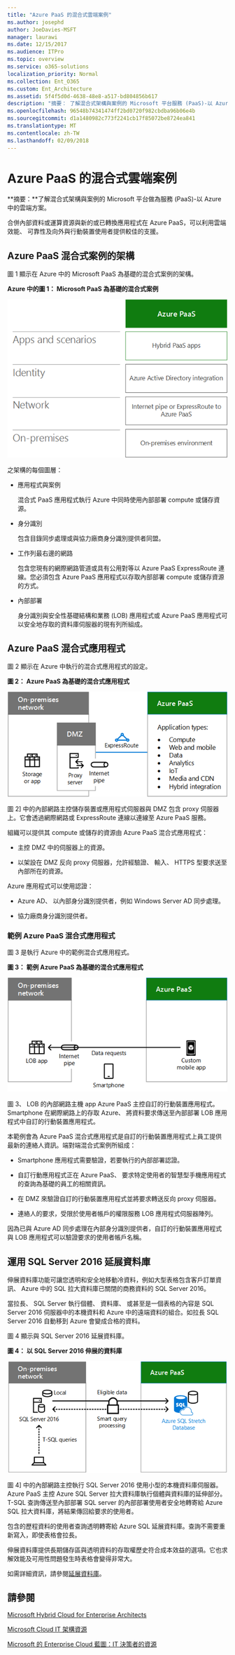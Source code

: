 ```yaml
---
title: "Azure PaaS 的混合式雲端案例"
ms.author: josephd
author: JoeDavies-MSFT
manager: laurawi
ms.date: 12/15/2017
ms.audience: ITPro
ms.topic: overview
ms.service: o365-solutions
localization_priority: Normal
ms.collection: Ent_O365
ms.custom: Ent_Architecture
ms.assetid: 5f4f5d0d-4638-48e8-a517-bd804856b617
description: "摘要： 了解混合式架構與案例的 Microsoft 平台服務 (PaaS)-以 Azure 中的雲端方案。"
ms.openlocfilehash: 96548b74341474ff2bd0720f982cbdba96b06e4b
ms.sourcegitcommit: d1a1480982c773f2241cb17f85072be8724ea841
ms.translationtype: MT
ms.contentlocale: zh-TW
ms.lasthandoff: 02/09/2018
---
```

# <a name="hybrid-cloud-scenarios-for-azure-paas"></a>Azure PaaS 的混合式雲端案例

 **摘要：**了解混合式架構與案例的 Microsoft 平台做為服務 (PaaS)-以 Azure 中的雲端方案。
  
合併內部資料或運算資源與新的或已轉換應用程式在 Azure PaaS，可以利用雲端效能、 可靠性及向外與行動裝置使用者提供較佳的支援。 
  
## <a name="azure-paas-hybrid-scenario-architecture"></a>Azure PaaS 混合式案例的架構

圖 1 顯示在 Azure 中的 Microsoft PaaS 為基礎的混合式案例的架構。
  
**Azure 中的圖 1： Microsoft PaaS 為基礎的混合式案例**

![Azure 中的 Microsoft PaaS 型混合式案例](images/Hybrid_Poster/Hybrid_Cloud_Stack_PaaS.png)
  
之架構的每個圖層：
  
- 應用程式與案例
    
    混合式 PaaS 應用程式執行 Azure 中同時使用內部部署 compute 或儲存資源。
    
- 身分識別
    
    包含目錄同步處理或與協力廠商身分識別提供者同盟。
    
- 工作列最右邊的網路
    
    包含您現有的網際網路管道或具有公用對等以 Azure PaaS ExpressRoute 連線。您必須包含 Azure PaaS 應用程式以存取內部部署 compute 或儲存資源的方式。
    
- 內部部署
    
    身分識別與安全性基礎結構和業務 (LOB) 應用程式或 Azure PaaS 應用程式可以安全地存取的資料庫伺服器的現有列所組成。
    
## <a name="azure-paas-hybrid-application"></a>Azure PaaS 混合式應用程式

圖 2 顯示在 Azure 中執行的混合式應用程式的設定。
  
**圖 2： Azure PaaS 為基礎的混合式應用程式**

![Azure PaaS 型混合式應用程式](images/Hybrid_Poster/Hybrid_Cloud_Stack_PaaS_Apps.png)
  
圖 2] 中的內部網路主控儲存裝置或應用程式伺服器與 DMZ 包含 proxy 伺服器上。它會透過網際網路或 ExpressRoute 連線以連線至 Azure PaaS 服務。
  
組織可以提供其 compute 或儲存的資源由 Azure PaaS 混合式應用程式：
  
- 主控 DMZ 中的伺服器上的資源。
    
- 以架設在 DMZ 反向 proxy 伺服器，允許經驗證、 輸入、 HTTPS 型要求送至內部所在的資源。
    
Azure 應用程式可以使用認證：
  
- Azure AD、 以內部身分識別提供者，例如 Windows Server AD 同步處理。
    
- 協力廠商身分識別提供者。
    
### <a name="example-azure-paas-hybrid-application"></a>範例 Azure PaaS 混合式應用程式

圖 3 是執行 Azure 中的範例混合式應用程式。
  
**圖 3： 範例 Azure PaaS 為基礎的混合式應用程式**

![Azure PaaS 型混合式應用程式的範例](images/Hybrid_Poster/Hybrid_Cloud_Stack_PaaS_Apps_Ex.png)
  
圖 3、 LOB 的內部網路主機 app Azure PaaS 主控自訂的行動裝置應用程式。Smartphone 在網際網路上的存取 Azure、 將資料要求傳送至內部部署 LOB 應用程式中自訂的行動裝置應用程式。
  
本範例會為 Azure PaaS 混合式應用程式是自訂的行動裝置應用程式上員工提供最新的連絡人資訊。端對端混合式案例所組成：
  
- Smartphone 應用程式需要驗證，若要執行的內部部署認證。
    
- 自訂行動應用程式正在 Azure PaaS、 要求特定使用者的智慧型手機應用程式的查詢為基礎的員工的相關資訊。
    
- 在 DMZ 來驗證自訂的行動裝置應用程式並將要求轉送反向 proxy 伺服器。
    
- 連絡人的要求，受限於使用者帳戶的權限服務 LOB 應用程式伺服器陣列。
    
因為已與 Azure AD 同步處理在內部身分識別提供者，自訂的行動裝置應用程式與 LOB 應用程式可以驗證要求的使用者帳戶名稱。
  
## <a name="stretch-database-with-sql-server-2016"></a>運用 SQL Server 2016 延展資料庫

伸展資料庫功能可讓您透明和安全地移動冷資料，例如大型表格包含客戶訂單資訊、 Azure 中的 SQL 拉大資料庫已關閉的商務資料的 SQL Server 2016。
  
當拉長、 SQL Server 執行個體、 資料庫、 或甚至是一個表格的內容是 SQL Server 2016 伺服器中的本機資料和 Azure 中的遠端資料的組合。如拉長 SQL Server 2016 自動移到 Azure 會變成合格的資料。
  
圖 4 顯示與 SQL Server 2016 延展資料庫。
  
**圖 4： 以 SQL Server 2016 伸展的資料庫**

![運用 SQL Server 2016 延展資料庫](images/Hybrid_Poster/Hybrid_Cloud_Stack_PaaS_Apps_SQL.png)
  
圖 4] 中的內部網路主控執行 SQL Server 2016 使用小型的本機資料庫伺服器。Azure PaaS 主控 Azure SQL Server 拉大資料庫執行個體與資料庫的延伸部分。T-SQL 查詢傳送至內部部署 SQL server 的內部部署使用者安全地轉寄給 Azure SQL 拉大資料庫，將結果傳回給要求的使用者。
  
 包含的歷程資料的使用者查詢透明轉寄給 Azure SQL 延展資料庫。查詢不需要重新寫入，即使表格會拉長。
  
伸展資料庫提供長期儲存區與透明資料的存取權歷史符合成本效益的選項。它也求解效能及可用性問題發生時表格會變得非常大。
  
如需詳細資訊，請參閱[延展資料庫](https://msdn.microsoft.com/library/dn935011.aspx)。
  
## <a name="see-also"></a>請參閱

[Microsoft Hybrid Cloud for Enterprise Architects](microsoft-hybrid-cloud-for-enterprise-architects.md)
  
[Microsoft Cloud IT 架構資源](microsoft-cloud-it-architecture-resources.md)

[Microsoft 的 Enterprise Cloud 藍圖：IT 決策者的資源](https://sway.com/FJ2xsyWtkJc2taRD)



